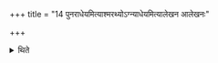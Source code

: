 +++
title = "14 पुनराधेयमित्याश्मरथ्योऽग्न्याधेयमित्यालेखन आलेखनः"

+++

<details><summary>थिते</summary>

14. (In this case) re-establishment (of fires) should be done according to Āśmarathya; establishment of fires (should be done) according to Ālekhana.
</details>
